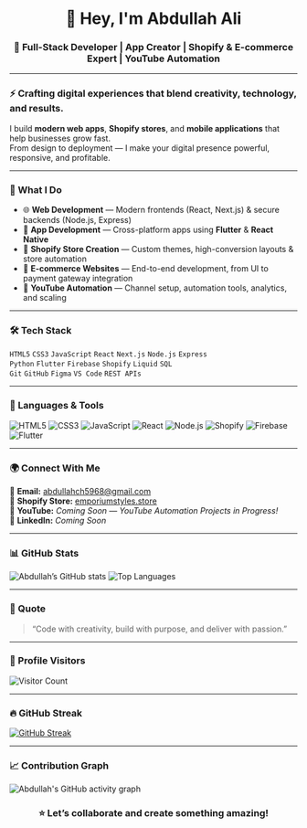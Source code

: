 <h1 align="center">👋 Hey, I'm Abdullah Ali</h1>
<h3 align="center">🚀 Full-Stack Developer | App Creator | Shopify & E-commerce Expert | YouTube Automation</h3>

---

### ⚡ Crafting digital experiences that blend creativity, technology, and results.

I build **modern web apps**, **Shopify stores**, and **mobile applications** that help businesses grow fast.  
From design to deployment — I make your digital presence powerful, responsive, and profitable.

---

### 🧠 What I Do
- 🌐 **Web Development** — Modern frontends (React, Next.js) & secure backends (Node.js, Express)
- 📱 **App Development** — Cross-platform apps using **Flutter** & **React Native**
- 🛒 **Shopify Store Creation** — Custom themes, high-conversion layouts & store automation
- 💼 **E-commerce Websites** — End-to-end development, from UI to payment gateway integration
- 🤖 **YouTube Automation** — Channel setup, automation tools, analytics, and scaling

---

### 🛠️ Tech Stack
`HTML5` `CSS3` `JavaScript` `React` `Next.js` `Node.js` `Express`  
`Python` `Flutter` `Firebase` `Shopify` `Liquid` `SQL`  
`Git` `GitHub` `Figma` `VS Code` `REST APIs`

---

### 🧩 Languages & Tools  

![HTML5](https://img.shields.io/badge/HTML5-E34F26?style=for-the-badge&logo=html5&logoColor=white)
![CSS3](https://img.shields.io/badge/CSS3-1572B6?style=for-the-badge&logo=css3&logoColor=white)
![JavaScript](https://img.shields.io/badge/JavaScript-F7DF1E?style=for-the-badge&logo=javascript&logoColor=black)
![React](https://img.shields.io/badge/React-20232A?style=for-the-badge&logo=react&logoColor=61DAFB)
![Node.js](https://img.shields.io/badge/Node.js-43853D?style=for-the-badge&logo=node-dot-js&logoColor=white)
![Shopify](https://img.shields.io/badge/Shopify-7AB55C?style=for-the-badge&logo=shopify&logoColor=white)
![Firebase](https://img.shields.io/badge/Firebase-ffca28?style=for-the-badge&logo=firebase&logoColor=black)
![Flutter](https://img.shields.io/badge/Flutter-02569B?style=for-the-badge&logo=flutter&logoColor=white)

---

### 🌍 Connect With Me
📧 **Email:** [abdullahch5968@gmail.com](mailto:abdullahch5968@gmail.com)  
🛒 **Shopify Store:** [emporiumstyles.store](https://emporiumstyles.store/)  
🎥 **YouTube:** *Coming Soon — YouTube Automation Projects in Progress!*  
💼 **LinkedIn:** *Coming Soon*

---

### 📊 GitHub Stats
![Abdullah’s GitHub stats](https://github-readme-stats.vercel.app/api?username=Abdullah_Ali&show_icons=true&theme=tokyonight)
![Top Languages](https://github-readme-stats.vercel.app/api/top-langs/?username=Abdullah_Ali&layout=compact&theme=tokyonight)

---

### 💬 Quote
> “Code with creativity, build with purpose, and deliver with passion.”

---

### 👀 Profile Visitors  
![Visitor Count](https://komarev.com/ghpvc/?username=Abdullah_Ali&color=blue)

---

### 🔥 GitHub Streak  
[![GitHub Streak](https://github-readme-streak-stats.herokuapp.com/?user=YOUR_USERNAME&theme=tokyonight)](https://git.io/streak-stats)

---

### 📈 Contribution Graph  
![Abdullah's GitHub activity graph](https://github-readme-activity-graph.vercel.app/graph?username=YOUR_USERNAME&theme=tokyo-night)

<h3 align="center">⭐ Let’s collaborate and create something amazing!</h3>
